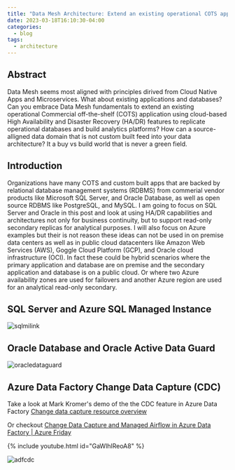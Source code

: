 ```yaml
---
title: "Data Mesh Architecture: Extend an existing operational COTS application using cloud-based HA/DR to build analytics platforms"
date: 2023-03-18T16:10:30-04:00
categories:
  - blog
tags:
  - architecture
---
```


## Abstract

Data Mesh seems most aligned with principles dirived from Cloud Native Apps and Microservices. What about existing applications and databases?  Can you embrace Data Mesh fundamentals to extend an existing operational Commercial off-the-shelf (COTS) application using cloud-based High Availability and Disaster Recovery (HA/DR) features to replicate operational databases and build analytics platforms?  How can a source-alligned data domain that is not custom built feed into your data architecture? It a buy vs build world that is never a green field.

## Introduction
Organizations have many COTS and custom built apps that are backed by relational database management systems (RDBMS) from commerial vendor products like Microsoft SQL Server, and Oracle Database, as well as open source RDBMS like PostgreSQL, and MySQL.  I am going to focus on SQL Server and Oracle in this post and look at using HA/DR capabilities and architectures not only for business continuity, but to support read-only secondary replicas for analytical purposes.  I will also focus on Azure examples but their is not reason these ideas can not be used in on premise data centers as well as in public cloud datacenters like Amazon Web Services (AWS), Goggle Cloud Platform (GCP), and Oracle cloud infrastructure (OCI).  In fact these could be hybrid scenarios where the primary application and database are on premise and the secondary application and database is on a public cloud.  Or where two Azure availability zones are used for failovers and another Azure region are used for an analytical read-only secondary.

## SQL Server and Azure SQL Managed Instance

![sqlmilink](https://phx02pap001files.storage.live.com/y4mgXmo4zvINHp-Ky9yHeRALox7emgiLDjgx1DfOspkS8YrjFS8YC_c85q4W8sr8DCeCkjRn1ojgSkX0pmWbE5JljuhoSylGzpfat45VrZEIrOUVFuhsAPtZgORQXxx4KNzpe52N60JmfDRhXNRtwA9yySN7ZNuADnyeWqIEWVZWjZJQ7IxcWOe8hfeJIL2ERCl?width=990&height=549&cropmode=none)


## Oracle Database and Oracle Active Data Guard

![oracledataguard](https://phx02pap001files.storage.live.com/y4mxi04-JfAMkyoSGfDBBg3thKdrrdT8rOso9AkMLzcxrEhzc4WE4zhG-HS0M1dCTMyRjR8oqMCPzfN8rAlZzTvFKK877EbjxuZUTvAsa8H5VOMC7JAtOLIDALj6uRUkdGTaeOshvlZf8V4o21vdRqzDv9Xq8JgdM2D5mjwsWGC8sNAmXK-ObySlR2bnmvXQ_6G?width=987&height=546&cropmode=none)

## Azure Data Factory Change Data Capture (CDC)

Take a look at Mark Kromer's demo of the the CDC feature in Azure Data Factory [Change data capture resource overview](https://learn.microsoft.com/en-us/azure/data-factory/concepts-change-data-capture-resource)

Or checkout [Change Data Capture and Managed Airflow in Azure Data Factory | Azure Friday](https://www.youtube.com/playlist?list=PLLasX02E8BPDT2Z2pdCHNCkENpcQWy5n6)

{% include youtube.html id="GaWlhlReoA8" %}

![adfcdc](https://phx02pap001files.storage.live.com/y4mbh6lkungQGXWYB05oe5gjKvNltwNCcMkuTmQxGCc0G0RzYDWGmXDuj6-pvkjL-e7-S_h25cdpjw2dTQAd9c7ViimkuUN1qPS5h4-s_q-zkjrZQRHojzHVChJOdW4Nexu5ayU6LXSEsdu_IHjMcOvOdZhC5Q77s1-gmHS_Wciijqk9QlSBqrd-0p1oom_RkZL?width=1433&height=501&cropmode=none)

